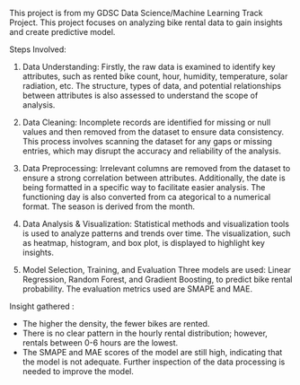 This project is from my GDSC Data Science/Machine Learning Track Project. This project focuses on analyzing bike rental data to gain insights and create predictive model.

Steps Involved:

1. Data Understanding:
    Firstly, the raw data is examined to identify key attributes, such as rented bike count, hour, humidity, temperature, solar radiation, etc. The structure, types of data, and potential relationships between attributes is also assessed to understand the scope of analysis.

2. Data Cleaning:
    Incomplete records are identified for missing or null values and then removed from the dataset to ensure data consistency. This process involves scanning the dataset for any gaps or missing entries, which may disrupt the accuracy and reliability of the analysis.

3. Data Preprocessing:
    Irrelevant columns are removed from the dataset to ensure a strong correlation between attributes. Additionally, the date is being formatted in a specific way to facilitate easier analysis. The functioning day is also converted from ca ategorical to a numerical format. The season is derived from the month.

4. Data Analysis & Visualization:
    Statistical methods and visualization tools is used to analyze patterns and trends over time. The visualization, such as heatmap, histogram, and box plot, is displayed to highlight key insights.

5. Model Selection, Training, and Evaluation
    Three models are used: Linear Regression, Random Forest, and Gradient Boosting, to predict bike rental probability. The evaluation metrics used are SMAPE and MAE.

Insight gathered :
- The higher the density, the fewer bikes are rented.
- There is no clear pattern in the hourly rental distribution; however, rentals between 0-6 hours are the lowest.
- The SMAPE and MAE scores of the model are still high, indicating that the model is not adequate. Further inspection of the data processing is needed to improve the model.
